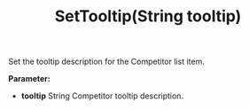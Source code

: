 ﻿---
uid: crmscript_ref_NSCompetitor_SetTooltip
title: SetTooltip(String tooltip)
intellisense: NSCompetitor.SetTooltip
keywords: NSCompetitor, SetTooltip
so.topic: reference
---

Set the tooltip description for the Competitor list item.

**Parameter:** 
 - **tooltip** String Competitor tooltip description.

